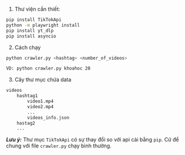 1. Thư viện cần thiết:
```bash
pip install TikTokApi
python -m playwright install
pip install yt_dlp
pip install asyncio
```
2. Cách chạy
```bash
python crawler.py <hashtag> <number_of_videos>

VD: python crawler.py khoahoc 20
```
3. Cây thư mục chứa data
```bash
videos
    hashtag1
        video1.mp4
        video2.mp4
        ...
        videos_info.json
    hastag2
    ...
```
***Lưu ý:*** Thư mục `TikTokApi` có sự thay đổi so với api cài bằng `pip`. Cứ để chung với file `crawler.py` chạy bình thường.